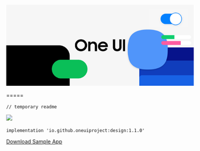 <p align="center">
  <img loading="lazy" src="readme-res/design-readme-header.png"/>
</p>

=====

```
// temporary readme
```

[![](https://img.shields.io/maven-central/v/io.github.oneuiproject/design?color=%23C71A36&logoColor=%23C11920&style=flat-square)](https://mvnrepository.com/artifact/io.github.oneuiproject/design)

``implementation 'io.github.oneuiproject:design:1.1.0'``

[Download Sample App](https://github.com/OneUIProject/oneui-design/raw/main/sample-app/release/sample-app-release.apk)
